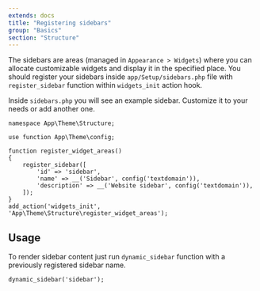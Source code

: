 ```yaml
---
extends: docs
title: "Registering sidebars"
group: "Basics"
section: "Structure"
---
```


The sidebars are areas (managed in `Appearance > Widgets`) where you can allocate customizable widgets and display it in the specified place. You should register your sidebars inside `app/Setup/sidebars.php` file with `register_sidebar` function within `widgets_init` action hook.

Inside `sidebars.php` you will see an example sidebar. Customize it to your needs or add another one.

<pre class="pre"><code class="language-php">namespace App\Theme\Structure;

use function App\Theme\config;

function register_widget_areas()
{
    register_sidebar([
        'id' => 'sidebar',
        'name' => __('Sidebar', config('textdomain')),
        'description' => __('Website sidebar', config('textdomain')),
    ]);
}
add_action('widgets_init', 'App\Theme\Structure\register_widget_areas');</code></pre>

## Usage

To render sidebar content just run `dynamic_sidebar` function with a previously registered sidebar name.

<pre class="pre"><code class="language-php">dynamic_sidebar('sidebar');</code></pre>
